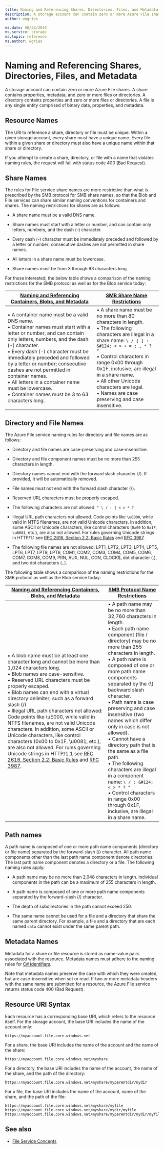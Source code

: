 ```yaml
---
title: Naming and Referencing Shares, Directories, Files, and Metadata - Azure Storage
description: A storage account can contain zero or more Azure File shares. A share contains properties, metadata, and zero or more files or directories. A directory contains properties and zero or more files or directories. A file is any single entity comprised of binary data, properties, and metadata.
author: wmgries

ms.date: 08/26/2019
ms.service: storage
ms.topic: reference
ms.author: wgries
---
```


# Naming and Referencing Shares, Directories, Files, and Metadata

A storage account can contain zero or more Azure File shares. A share contains properties, metadata, and zero or more files or directories. A directory contains properties and zero or more files or directories. A file is any single entity comprised of binary data, properties, and metadata.  
  
## Resource Names  

The URI to reference a share, directory or file must be unique. Within a given storage account, every share must have a unique name. Every file within a given share or directory must also have a unique name within that share or directory.  
  
If you attempt to create a share, directory, or file with a name that violates naming rules, the request will fail with status code 400 (Bad Request).  
  
## Share Names  

The rules for File service share names are more restrictive than what is prescribed by the SMB protocol for SMB share names, so that the Blob and File services can share similar naming conventions for containers and shares. The naming restrictions for shares are as follows:  
  
- A share name must be a valid DNS name.  
  
- Share names must start with a letter or number, and can contain only letters, numbers, and the dash (-) character.  
  
- Every dash (-) character must be immediately preceded and followed by a letter or number; consecutive dashes are not permitted in share names.  
  
- All letters in a share name must be lowercase.  
  
- Share names must be from 3 through 63 characters long.  
  
For those interested, the below table shows a comparison of the naming restrictions for the SMB protocol as well as for the Blob service today:  
  
|[Naming and Referencing Containers, Blobs, and Metadata](Naming-and-Referencing-Containers--Blobs--and-Metadata.md)|[SMB Share Name Restrictions](/openspecs/windows_protocols/ms-fscc/dc9978d7-6299-4c5a-a22d-a039cdc716ea)|  
|-------------------------------------------------------------------------------------------------------------------------|--------------------------------------------------------------------------------------------|  
|&bull;&nbsp;A container name must be a valid DNS name.<br />&bull;&nbsp;Container names must start with a letter or number, and can contain only letters, numbers, and the dash (-) character.<br />&bull;&nbsp;Every dash (-) character must be immediately preceded and followed by a letter or number; consecutive dashes are not permitted in container names.<br />&bull;&nbsp;All letters in a container name must be lowercase.<br />&bull;&nbsp;Container names must be 3 to 63 characters long.|&bull;&nbsp;A share name must be no more than 80 characters in length.<br />&bull;&nbsp;The following characters are illegal in a share name: `\ / [ ] : &#124; < > + = ; , * ? "`<br />&bull;&nbsp;Control characters in range 0x00 through 0x1F, inclusive, are illegal in a share name.<br />&bull;&nbsp;All other Unicode characters are legal.<br />&bull;&nbsp;Names are case preserving and case insensitive.|  
  
## Directory and File Names  

The Azure File service naming rules for directory and file names are as follows:  
  
- Directory and file names are case-preserving and case-insensitive.  
  
- Directory and file component names must be no more than 255 characters in length.  
  
- Directory names cannot end with the forward slash character (/). If provided, it will be automatically removed.  
  
- File names must not end with the forward slash character (/).  
  
- Reserved URL characters must be properly escaped.  
  
- The following characters are not allowed: `" \ / : | < > * ?`  
  
- Illegal URL path characters not allowed. Code points like `\uE000`, while valid in NTFS filenames, are not valid Unicode characters. In addition, some ASCII or Unicode characters, like control characters (`0x00` to `0x1F`, `\u0081`, etc.), are also not allowed. For rules governing Unicode strings in HTTP/1.1 see [RFC 2616, Section 2.2: Basic Rules](http://www.ietf.org/rfc/rfc2616.txt) and [RFC 3987](http://www.ietf.org/rfc/rfc3987.txt).  
  
- The following file names are not allowed: LPT1, LPT2, LPT3, LPT4, LPT5, LPT6, LPT7, LPT8, LPT9, COM1, COM2, COM3, COM4, COM5, COM6, COM7, COM8, COM9, PRN, AUX, NUL, CON, CLOCK$, dot character (.), and two dot characters (..).  
  
The following table shows a comparison of the naming restrictions for the SMB protocol as well as the Blob service today:  
  
|[Naming and Referencing Containers, Blobs, and Metadata](Naming-and-Referencing-Containers--Blobs--and-Metadata.md)|[SMB Protocol Name Restrictions](/openspecs/windows_protocols/ms-fscc/dc9978d7-6299-4c5a-a22d-a039cdc716ea)|  
|-------------------------------------------------------------------------------------------------------------------------|-----------------------------------------------------------------------------------------------|  
|&bull;&nbsp;A blob name must be at least one character long and cannot be more than 1,024 characters long.<br />&bull;&nbsp;Blob names are case-sensitive.<br />&bull;&nbsp;Reserved URL characters must be properly escaped.<br />&bull;&nbsp;Blob names can end with a virtual directory delimiter, such as a forward slash (/)<br />&bull;&nbsp;Illegal URL path characters not allowed: Code points like \uE000, while valid in NTFS filenames, are not valid Unicode characters. In addition, some ASCII or Unicode characters, like control characters (0x00 to 0x1F, \u0081, etc.), are also not allowed. For rules governing Unicode strings in HTTP/1.1 see [RFC 2616, Section 2.2: Basic Rules](http://www.ietf.org/rfc/rfc2616.txt) and [RFC 3987](http://www.ietf.org/rfc/rfc3987.txt).|&bull;&nbsp;A path name may be no more than 32,760 characters in length.<br />&bull;&nbsp;Each path name component (file / directory) may be no more than 255 characters in length.<br />&bull;&nbsp;A path name is composed of one or more path name components separated by the (\\) backward slash character.<br />&bull;&nbsp;Path name is case preserving and case insensitive (two names which differ only in case is not allowed).<br />&bull;&nbsp;Cannot have a directory path that is the same as a file path.<br />&bull;&nbsp;The following characters are illegal in a component name: `\ / : &#124; < > * ? "`<br />&bull;&nbsp;Control characters in range 0x00 through 0x1F, inclusive, are illegal in a share name.|  
  
## Path names

A path name is composed of one or more path name components (directory or file name) separated by the forward-slash (/) character. All path name components other than the last path name component denote directories. The last path name component denotes a directory or a file. The following naming rules apply:  
  
- A path name may be no more than 2,048 characters in length. Individual components in the path can be a maximum of 255 characters in length. 
  
- A path name is composed of one or more path name components separated by the forward-slash (/) character.  
  
- The depth of subdirectories in the path cannot exceed 250.  
  
- The same name cannot be used for a file and a directory that share the same parent directory. For example, a file and a directory that are each named `data` cannot exist under the same parent path.  
  
## Metadata Names  

Metadata for a share or file resource is stored as name-value pairs associated with the resource. Metadata names must adhere to the naming rules for [C# identifiers](https://docs.microsoft.com/dotnet/csharp/language-reference).  
  
Note that metadata names preserve the case with which they were created, but are case-insensitive when set or read. If two or more metadata headers with the same name are submitted for a resource, the Azure File service returns status code 400 (Bad Request).  
  
## Resource URI Syntax  

Each resource has a corresponding base URI, which refers to the resource itself. For the storage account, the base URI includes the name of the account only:  
  
`https://myaccount.file.core.windows.net`  
  
 For a share, the base URI includes the name of the account and the name of the share:  
  
`https://myaccount.file.core.windows.net/myshare`
  
For a directory, the base URI includes the name of the account, the name of the share, and the path of the directory:  
  
`https://myaccount.file.core.windows.net/myshare/myparentdir/mydir`  
  
For a file, the base URI includes the name of the account, name of the share, and the path of the file:  
  
```
https://myaccount.file.core.windows.net/myshare/myfile  
https://myaccount.file.core.windows.net/myshare/mydir/myfile  
https://myaccount.file.core.windows.net/myshare/myparentdir/mydir/myfile  
```  
  
## See also
  
- [File Service Concepts](File-Service-Concepts.md)
